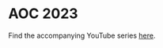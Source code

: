 # AOC 2023

Find the accompanying YouTube series [here](https://www.youtube.com/playlist?list=PLhc4agxa1_hannkBaEjhuJnuMUtHrMc__).
